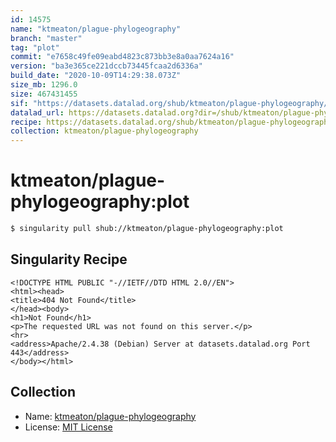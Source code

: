 ```yaml
---
id: 14575
name: "ktmeaton/plague-phylogeography"
branch: "master"
tag: "plot"
commit: "e7658c49fe09eabd4823c873bb3e8a0aa7624a16"
version: "ba3e365ce221dccb73445fcaa2d6336a"
build_date: "2020-10-09T14:29:38.073Z"
size_mb: 1296.0
size: 467431455
sif: "https://datasets.datalad.org/shub/ktmeaton/plague-phylogeography/plot/2020-10-09-e7658c49-ba3e365c/ba3e365ce221dccb73445fcaa2d6336a.sif"
datalad_url: https://datasets.datalad.org?dir=/shub/ktmeaton/plague-phylogeography/plot/2020-10-09-e7658c49-ba3e365c/
recipe: https://datasets.datalad.org/shub/ktmeaton/plague-phylogeography/plot/2020-10-09-e7658c49-ba3e365c/Singularity
collection: ktmeaton/plague-phylogeography
---
```


# ktmeaton/plague-phylogeography:plot

```bash
$ singularity pull shub://ktmeaton/plague-phylogeography:plot
```

## Singularity Recipe

```singularity
<!DOCTYPE HTML PUBLIC "-//IETF//DTD HTML 2.0//EN">
<html><head>
<title>404 Not Found</title>
</head><body>
<h1>Not Found</h1>
<p>The requested URL was not found on this server.</p>
<hr>
<address>Apache/2.4.38 (Debian) Server at datasets.datalad.org Port 443</address>
</body></html>
```

## Collection

 - Name: [ktmeaton/plague-phylogeography](https://github.com/ktmeaton/plague-phylogeography)
 - License: [MIT License](https://api.github.com/licenses/mit)

